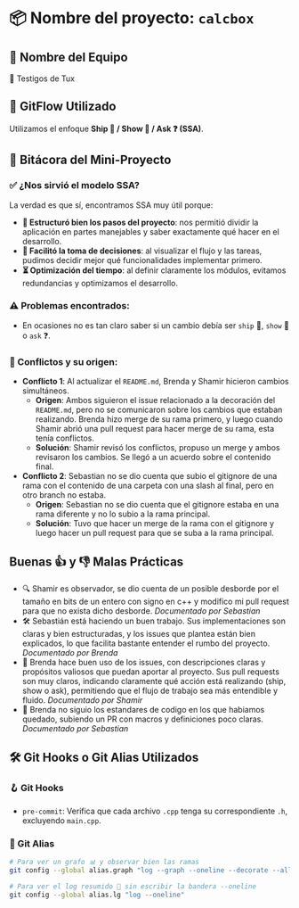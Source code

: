 # 📦 Nombre del proyecto: `calcbox`

## 👥 Nombre del Equipo
🐧 Testigos de Tux

## 🚀 GitFlow Utilizado
Utilizamos el enfoque **Ship 🚢 / Show 👀 / Ask ❓ (SSA)**. 

## 📘 Bitácora del Mini-Proyecto

### ✅ ¿Nos sirvió el modelo SSA?

La verdad es que sí, encontramos SSA muy útil porque:

- **📑 Estructuró bien los pasos del proyecto**: nos permitió dividir la aplicación en partes manejables y saber exactamente qué hacer en el desarrollo.
- **🤝 Facilitó la toma de decisiones**: al visualizar el flujo y las tareas, pudimos decidir mejor qué funcionalidades implementar primero.
- **⏳ Optimización del tiempo**: al definir claramente los módulos, evitamos redundancias y optimizamos el desarrollo.

### ⚠️ Problemas encontrados:
- En ocasiones no es tan claro saber si un cambio debía ser `ship` 🚢, `show` 👀 o `ask` ❓.

### 🧨 Conflictos y su origen:

- **Conflicto 1**: Al actualizar el `README.md`, Brenda y Shamir hicieron cambios simultáneos. 
  - **Origen**: Ambos siguieron el issue relacionado a la decoración del `README.md`, pero no se comunicaron sobre los cambios que estaban realizando. Brenda hizo merge de su rama primero, y luego cuando Shamir abrió una pull request para hacer merge de su rama, esta tenía conflictos. 
  - **Solución**: Shamir revisó los conflictos, propuso un merge y ambos revisaron los cambios. Se llegó a un acuerdo sobre el contenido final.
- **Conflicto 2**: Sebastian no se dio cuenta que subio el gitignore de una rama con el contenido de una carpeta con una slash al final, pero en otro branch no estaba.
  - **Origen**: Sebastian no se dio cuenta que el gitignore estaba en una rama diferente y no lo subio a la rama principal.
  - **Solución**: Tuvo que hacer un merge de la rama con el gitignore y luego hacer un pull request para que se suba a la rama principal.

## Buenas 👍 y 👎 Malas Prácticas
 - 🔍 Shamir es observador, se dio cuenta de un posible desborde por el tamaño en bits de un entero con signo en c++ y modifico mi pull request para que no exista dicho desborde. *Documentado por Sebastian*
 - 🛠️ Sebastián está haciendo un buen trabajo. Sus implementaciones son claras y bien estructuradas, y los issues que plantea están bien explicados, lo que facilita bastante entender el rumbo del proyecto. *Documentado por Brenda* 
 - 🧾 Brenda hace buen uso de los issues, con descripciones claras y propósitos valiosos que puedan aportar al proyecto. Sus pull requests son muy claros, indicando claramente qué acción está realizando (ship, show o ask), permitiendo que el flujo de trabajo sea más entendible y fluido. *Documentado por Shamir*
 - 🧾 Brenda no siguio los estandares de codigo en los que habiamos quedado, subiendo un PR con macros y definiciones poco claras. *Documentado por Sebastian*
## 🛠️ Git Hooks o Git Alias Utilizados

### 🪝 Git Hooks

- `pre-commit`: Verifica que cada archivo `.cpp` tenga su correspondiente `.h`, excluyendo `main.cpp`.

### 🔧 Git Alias
```bash
# Para ver un grafo 📊 y observar bien las ramas
git config --global alias.graph "log --graph --oneline --decorate --all"

# Para ver el log resumido 📜 sin escribir la bandera --oneline
git config --global alias.lg "log --oneline"
